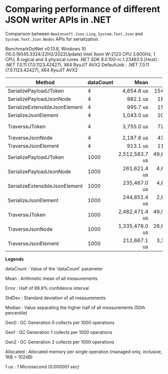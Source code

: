 # Comparing performance of different JSON writer APIs in .NET

Comparison between `Newtonsoft.Json.Linq`, `System.Text.Json` and `System.Text.Json.Nodes` APIs for
serialization.

BenchmarkDotNet v0.13.8, Windows 10 (10.0.19045.3324/22H2/2022Update)
Intel Xeon W-2123 CPU 3.60GHz, 1 CPU, 8 logical and 4 physical cores
.NET SDK 8.0.100-rc.1.23463.5
  [Host]     : .NET 7.0.11 (7.0.1123.42427), X64 RyuJIT AVX2
  DefaultJob : .NET 7.0.11 (7.0.1123.42427), X64 RyuJIT AVX2

| Method                         | dataCount | Mean           | Error        | StdDev       | Gen0        | Gen1       | Gen2      | Allocated    |
|------------------------------- |---------- |---------------:|-------------:|-------------:|------------:|-----------:|----------:|-------------:|
| SerializePayloadJToken         | 4         |     4,654.6 us |    154.00 us |    454.08 us |    375.0000 |   343.7500 |         - |    2289.4 KB |
| SerializePayloadJsonNode       | 4         |       982.1 us |     18.46 us |     28.19 us |    126.9531 |    99.6094 |   82.0313 |    475.54 KB |
| SerializeExtensibleJsonElement | 4         |       995.7 us |     15.43 us |     12.88 us |    166.0156 |   166.0156 |  166.0156 |    629.51 KB |
| SerializeJsonElement           | 4         |     1,043.0 us |     20.71 us |     32.84 us |    166.0156 |   166.0156 |  166.0156 |     628.1 KB |
| TraverseJToken                 | 4         |     3,755.0 us |     72.85 us |    111.25 us |    414.0625 |   328.1250 |         - |   2363.36 KB |
| TraverseJsonNode               | 4         |     2,187.6 us |     43.47 us |     66.38 us |    285.1563 |   167.9688 |   46.8750 |    1594.8 KB |
| TraverseJsonElement            | 4         |       913.1 us |     11.26 us |      9.98 us |    124.0234 |   124.0234 |  124.0234 |    603.06 KB |
| SerializePayloadJToken         | 1000      | 2,512,583.7 us | 49,644.46 us | 46,437.46 us |  97000.0000 | 50000.0000 | 4000.0000 |  571696.2 KB |
| SerializePayloadJsonNode       | 1000      |   261,621.4 us |  4,666.43 us |  6,984.50 us |           - |          - |         - | 128025.77 KB |
| SerializeExtensibleJsonElement | 1000      |   235,467.0 us |  4,643.64 us |  6,509.73 us |           - |          - |         - | 167821.04 KB |
| SerializeJsonElement           | 1000      |   244,851.4 us |  2,873.78 us |  3,836.42 us |           - |          - |         - | 167819.63 KB |
| TraverseJToken                 | 1000      | 2,482,471.4 us | 49,006.54 us | 58,338.80 us | 101000.0000 | 52000.0000 | 4000.0000 | 591573.54 KB |
| TraverseJsonNode               | 1000      | 1,335,478.0 us | 26,611.71 us | 47,302.29 us |  58000.0000 | 30000.0000 | 3000.0000 | 399428.35 KB |
| TraverseJsonElement            | 1000      |   212,667.1 us |  3,372.30 us |  4,943.07 us |  12500.0000 |          - |         - | 153015.48 KB |

**Legends**

  dataCount : Value of the 'dataCount' parameter

  Mean      : Arithmetic mean of all measurements

  Error     : Half of 99.9% confidence interval

  StdDev    : Standard deviation of all measurements

  Median    : Value separating the higher half of all measurements (50th percentile)

  Gen0      : GC Generation 0 collects per 1000 operations

  Gen1      : GC Generation 1 collects per 1000 operations

  Gen2      : GC Generation 2 collects per 1000 operations

  Allocated : Allocated memory per single operation (managed only, inclusive, 1KB = 1024B)

  1 us      : 1 Microsecond (0.000001 sec)
